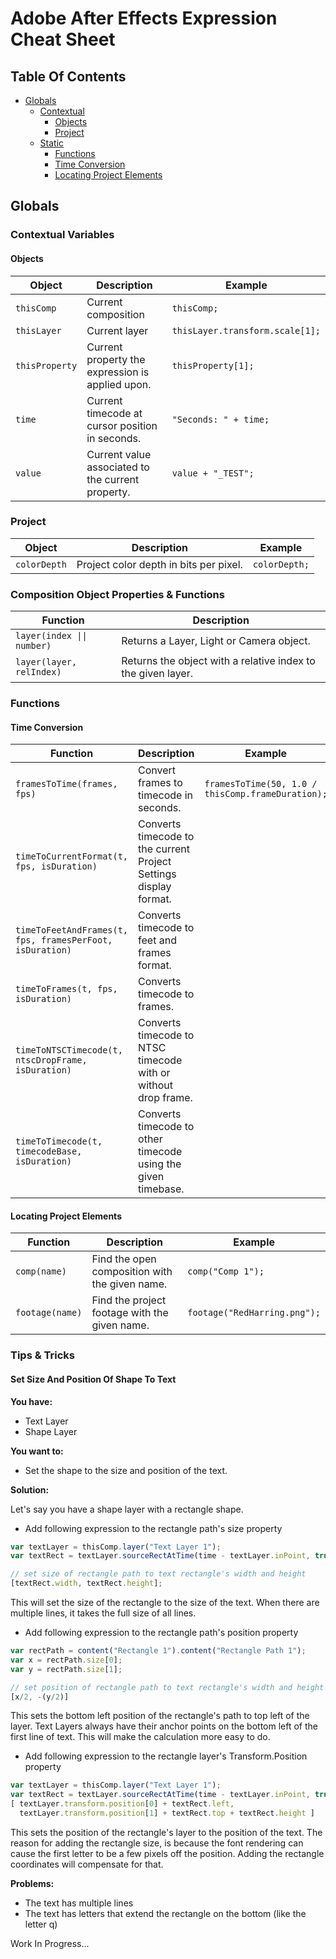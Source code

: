 # Adobe After Effects Expression Cheat Sheet

## Table Of Contents
 - [Globals](#globals)
   - [Contextual](#contextual)
     - [Objects](#objects)
     - [Project](#project)
   - [Static](#static)
     - [Functions](#functions)
      - [Time Conversion](#time-conversion)
      - [Locating Project Elements](#locating-project-elements)


## Globals

### Contextual Variables

#### Objects
Object | Description | Example
------ | ----------- | -------
`thisComp` | Current composition | ```thisComp;```
`thisLayer` | Current layer | ```thisLayer.transform.scale[1];```
`thisProperty` | Current property the expression is applied upon. | ```thisProperty[1];```
`time` | Current timecode at cursor position in seconds. | ```"Seconds: " + time;```
`value` | Current value associated to the current property. | ```value + "_TEST";```

### Project
Object | Description | Example
------ | ----------- | -------
`colorDepth` | Project color depth in bits per pixel. | ```colorDepth;```

### Composition Object Properties & Functions
Function | Description 
-------- | ----------- 
`layer(index \|\| number)` | Returns a Layer, Light or Camera object.
`layer(layer, relIndex)` | Returns the object with a relative index to the given layer.


### Functions

#### Time Conversion

Function | Description | Example
-------- | ----------- | -------
`framesToTime(frames, fps)` | Convert frames to timecode in seconds. | ```framesToTime(50, 1.0 / thisComp.frameDuration);```
`timeToCurrentFormat(t, fps, isDuration)` | Converts timecode to the current Project Settings display format. | |
`timeToFeetAndFrames(t, fps, framesPerFoot, isDuration)` | Converts timecode to feet and frames format. | |
`timeToFrames(t, fps, isDuration)` | Converts timecode to frames. | |
`timeToNTSCTimecode(t, ntscDropFrame, isDuration)` | Converts timecode to NTSC timecode with or without drop frame. | |
`timeToTimecode(t, timecodeBase, isDuration)` | Converts timecode to other timecode using the given timebase. | |

#### Locating Project Elements

Function | Description | Example
-------- | ----------- | -------
`comp(name)` | Find the open composition with the given name. | ```comp("Comp 1");```
`footage(name)` | Find the project footage with the given name. | ```footage("RedHarring.png");```

### Tips & Tricks

#### Set Size And Position Of Shape To Text

**You have:**

* Text Layer
* Shape Layer

**You want to:**

* Set the shape to the size and position of the text.

**Solution:**

Let's say you have a shape layer with a rectangle shape.

* Add following expression to the rectangle path's size property

```javascript
var textLayer = thisComp.layer("Text Layer 1");
var textRect = textLayer.sourceRectAtTime(time - textLayer.inPoint, true);

// set size of rectangle path to text rectangle's width and height
[textRect.width, textRect.height];
```
This will set the size of the rectangle to the size of the text. When there
are multiple lines, it takes the full size of all lines.

* Add following expression to the rectangle path's position property

```javascript
var rectPath = content("Rectangle 1").content("Rectangle Path 1");
var x = rectPath.size[0];
var y = rectPath.size[1];

// set position of rectangle path to text rectangle's width and height
[x/2, -(y/2)]
```
This sets the bottom left position of the rectangle's path to top left of the layer. Text Layers
always have their anchor points on the bottom left of the first line of text.
This will make the calculation more easy to do.

* Add following expression to the rectangle layer's Transform.Position property

```javascript
var textLayer = thisComp.layer("Text Layer 1");
var textRect = textLayer.sourceRectAtTime(time - textLayer.inPoint, true);
[ textLayer.transform.position[0] + textRect.left,
  textLayer.transform.position[1] + textRect.top + textRect.height ]
```
This sets the position of the rectangle's layer to the position of the
text. The reason for adding the rectangle size, is because the font rendering
can cause the first letter to be a few pixels off the position. Adding the
rectangle coordinates will compensate for that.

**Problems:**
* The text has multiple lines
* The text has letters that extend the rectangle on the bottom (like the letter q)


Work In Progress...